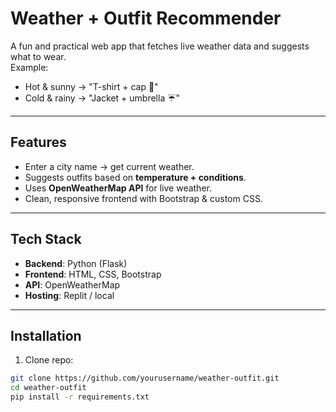 # Weather + Outfit Recommender

A fun and practical web app that fetches live weather data and suggests what to wear.  
Example:
- Hot & sunny → "T-shirt + cap 🧢"
- Cold & rainy → "Jacket + umbrella ☔"

---

## Features
- Enter a city name → get current weather.
- Suggests outfits based on **temperature + conditions**.
- Uses **OpenWeatherMap API** for live weather.
- Clean, responsive frontend with Bootstrap & custom CSS.

---

## Tech Stack
- **Backend**: Python (Flask)
- **Frontend**: HTML, CSS, Bootstrap
- **API**: OpenWeatherMap
- **Hosting**: Replit / local

---

## Installation
1. Clone repo:
```bash
git clone https://github.com/yourusername/weather-outfit.git
cd weather-outfit
pip install -r requirements.txt
